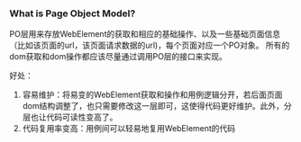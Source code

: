 ### What is Page Object Model?

PO层用来存放WebElement的获取和相应的基础操作、以及一些基础页面信息（比如该页面的url，该页面请求数据的url)，每个页面对应一个PO对象。
所有的dom获取和dom操作都应该尽量通过调用PO层的接口来实现。


好处：
1. 容易维护：将易变的WebElement获取和操作和用例逻辑分开，若后面页面dom结构调整了，也只需要修改这一层即可，这使得代码更好维护。此外，分层也让代码可读性变高了。
2. 代码复用率变高：用例间可以轻易地复用WebElement的代码
